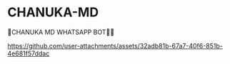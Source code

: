 # CHANUKA-MD
🎴CHANUKA MD WHATSAPP BOT🤖🌱

https://github.com/user-attachments/assets/32adb81b-67a7-40f6-851b-4e681f57ddac


